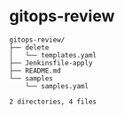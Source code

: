# gitops-review

```shell
gitops-review/
├── delete
│   └── templates.yaml
├── Jenkinsfile-apply
├── README.md
└── samples
    └── samples.yaml

2 directories, 4 files
```
